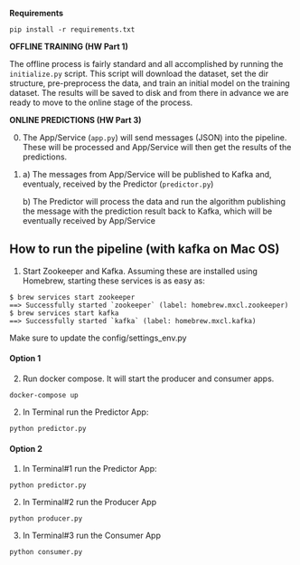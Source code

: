 **Requirements**

```
pip install -r requirements.txt
```

**OFFLINE TRAINING (HW Part 1)**

The offline process is fairly standard and all accomplished by running the `initialize.py` script. This script will download the dataset, set the dir structure, pre-preprocess the data, and train an initial model on the training dataset. The results will be saved to disk and from there in advance we are ready to move to the online stage of the process.


**ONLINE PREDICTIONS (HW Part 3)**

 0. The App/Service (`app.py`) will send messages (JSON) into the pipeline. These will be processed and App/Service will then get the results of the predictions.
 1. a) The messages from App/Service will be published to Kafka and, eventualy, received by the Predictor (`predictor.py`)

 	b) The Predictor will process the data and run the algorithm publishing the message with the prediction result back to Kafka, which will be eventually received by App/Service

## How to run the pipeline (with kafka on Mac OS)

1. Start Zookeeper and Kafka. Assuming these are installed using Homebrew, starting these services is as easy as:
```
$ brew services start zookeeper
==> Successfully started `zookeeper` (label: homebrew.mxcl.zookeeper)
$ brew services start kafka
==> Successfully started `kafka` (label: homebrew.mxcl.kafka)
```

Make sure to update the config/settings_env.py

#### Option 1
2. Run docker compose. It will start the producer and consumer apps.
```
docker-compose up
```

2. In Terminal run the Predictor App:
```
python predictor.py
```

#### Option 2
1. In Terminal#1 run the Predictor App:
```
python predictor.py
```

2. In Terminal#2 run the Producer App
```
python producer.py
```

3. In Terminal#3 run the Consumer App
```
python consumer.py
```